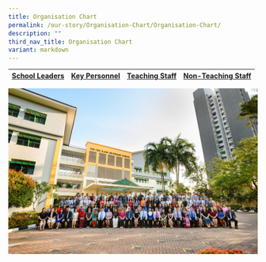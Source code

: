 ```yaml
---
title: Organisation Chart
permalink: /our-story/Organisation-Chart/Organisation-Chart/
description: ""
third_nav_title: Organisation Chart
variant: markdown
---
```

| [School Leaders](/our-story/Organisation-Chart/School-Leaders/)  | [Key Personnel](/our-story/Organisation-Chart/Key-Personnel/)  | [Teaching Staff](/our-story/Organisation-Chart/Teaching-Staff/)  | [Non-Teaching Staff](/our-story/Organisation-Chart/Non-teaching-Staff/)    |
|---|---|---|---|

![](/images/Our%20Story/Organisation%20Chart/Organisation%20Chart/O1.jpg)